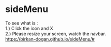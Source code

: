 # sideMenu
To see what is : <br>
1.) Click the icon and X  <br>
2.) Please resize your screen, watch the navbar. <br>
https://birkan-dogan.github.io/sideMenu/#
